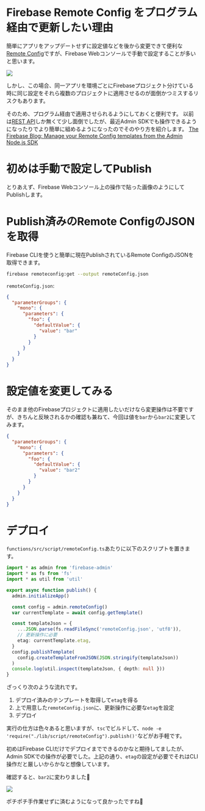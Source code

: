 # Firebase Remote Config をプログラム経由で更新したい理由

簡単にアプリをアップデートせずに設定値などを後から変更できて便利な[Remote Config](https://firebase.google.com/docs/remote-config)ですが、Firebase Webコンソールで手動で設定することが多いと思います。

![](https://storage.googleapis.com/zenn-user-upload/183s3dmd6sox68eut5pc1qrgj0mo)

しかし、この場合、同一アプリを環境ごとにFirebaseプロジェクト分けている時に同じ設定をそれら複数のプロジェクトに適用させるのが面倒かつミスするリスクもあります。

そのため、プログラム経由で適用させられるようにしておくと便利です。
以前は[REST API](https://firebase.google.com/docs/reference/remote-config/rest)しか無くて少し面倒でしたが、最近Admin SDKでも操作できるようになったりでより簡単に組めるようになったのでそのやり方を紹介します。
[The Firebase Blog: Manage your Remote Config templates from the Admin Node.js SDK](https://firebase.googleblog.com/2020/08/manage-remoteconfig-admin-nodejs-sdk.html)

# 初めは手動で設定してPublish

とりあえず、Firebase Webコンソール上の操作で貼った画像のようにしてPublishします。

# Publish済みのRemote ConfigのJSONを取得

Firebase CLIを使うと簡単に現在PublishされているRemote ConfigのJSONを取得できます。

```sh
firebase remoteconfig:get --output remoteConfig.json
```

`remoteConfig.json`:

```json
{
  "parameterGroups": {
    "mono": {
      "parameters": {
        "foo": {
          "defaultValue": {
            "value": "bar"
          }
        }
      }
    }
  }
}
```

# 設定値を変更してみる

そのまま他のFirebaseプロジェクトに適用したいだけなら変更操作は不要ですが、きちんと反映されるかの確認も兼ねて、今回は値を`bar`から`bar2`に変更してみます。

```json
{
  "parameterGroups": {
    "mono": {
      "parameters": {
        "foo": {
          "defaultValue": {
            "value": "bar2"
          }
        }
      }
    }
  }
}
```

# デプロイ

`functions/src/script/remoteConfig.ts`あたりに以下のスクリプトを置きます。

```ts
import * as admin from 'firebase-admin'
import * as fs from 'fs'
import * as util from 'util'

export async function publish() {
  admin.initializeApp()

  const config = admin.remoteConfig()
  var currentTemplate = await config.getTemplate()

  const templateJson = {
    ...JSON.parse(fs.readFileSync('remoteConfig.json', 'utf8')),
    // 更新操作に必要
    etag: currentTemplate.etag,
  }
  config.publishTemplate(
    config.createTemplateFromJSON(JSON.stringify(templateJson))
  )
  console.log(util.inspect(templateJson, { depth: null }))
}
```

ざっくり次のような流れです。

1. デプロイ済みのテンプレートを取得して`etag`を得る
2. 上で用意した`remoteConfig.json`に、更新操作に必要な`etag`を設定
3. デプロイ

実行の仕方は色々あると思いますが、`tsc`でビルドして、`node -e 'require("./lib/script/remoteConfig").publish()'`などがお手軽です。

初めはFirebase CLIだけでデプロイまでできるのかなと期待してましたが、Admin SDKでの操作が必要でした。上記の通り、`etag`の設定が必要でそれはCLI操作だと厳しいからかなと想像しています。

確認すると、`bar2`に変わりました🎉

![](https://storage.googleapis.com/zenn-user-upload/0mt0l9zyqajzn1y3jegsa6t7m2ns)

ポチポチ手作業せずに済むようになって良かったですね🐶
